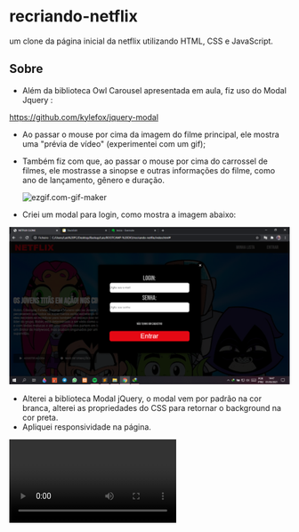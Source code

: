# **recriando-netflix**



um clone da página inicial da netflix utilizando HTML, CSS e JavaScript.



## Sobre


-  Além da biblioteca Owl Carousel apresentada em aula, fiz uso do Modal Jquery :

  https://github.com/kylefox/jquery-modal


- Ao passar o mouse por cima da imagem do filme principal, ele mostra uma "prévia de vídeo" (experimentei com um gif);

- Também fiz com que, ao passar o mouse por cima do carrossel de filmes, ele mostrasse a sinopse e outras informações do filme, como ano de lançamento, gênero e duração.
 

  ![ezgif.com-gif-maker](https://github.com/LaisGalvao/recriando-netflix/blob/main/img/ezgif.com-gif-maker.gif)


- Criei um modal para login, como mostra a imagem abaixo:  

![Modal de login](https://github.com/LaisGalvao/recriando-netflix/blob/main/img/image.png)


- Alterei a biblioteca Modal jQuery, o modal vem por padrão na cor branca, alterei as propriedades do CSS para retornar o background na cor preta.
- Apliquei responsividade na página. 

![responsividade](https://github.com/LaisGalvao/recriando-netflix/blob/main/img/ezgif.com-gif-maker.mp4)

